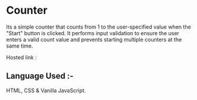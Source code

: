 # Counter

Its a simple counter that counts from 1 to the user-specified value when the "Start" button is clicked. It performs input validation to ensure the user enters a valid count value and prevents starting multiple counters at the same time.

Hosted link : 

## Language Used :-
HTML, CSS & Vanilla JavaScript.

